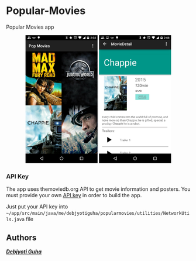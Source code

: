 # Popular-Movies
Popular Movies app

<p align="center">
  <img src="https://github.com/blockhead404/Popular-Movies/blob/master/2.png" height="350" title="hover text">
  <img src="https://github.com/blockhead404/Popular-Movies/blob/master/1.png" height="350" alt="accessibility text">
</p>

### API Key

The app uses themoviedb.org API to get movie information and posters. You must provide your own [API key][1] in order to build the app.

Just put your API key into `~/app/src/main/java/me/debjyotiguha/popularmovies/utilities/NetworkUtils.java` file

[1]: https://www.themoviedb.org/documentation/api

## Authors

***[Debjyoti Guha](https://github.com/debajyotiguha11/)***
